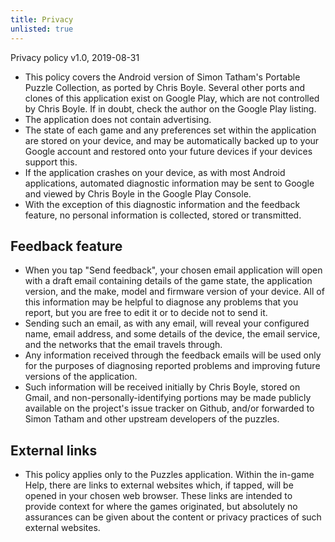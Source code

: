 ```yaml
---
title: Privacy
unlisted: true
---
```


Privacy policy v1.0, 2019-08-31

- This policy covers the Android version of Simon Tatham's Portable Puzzle Collection, as ported by Chris Boyle. Several other ports and clones of this application exist on Google Play, which are not controlled by Chris Boyle. If in doubt, check the author on the Google Play listing.
- The application does not contain advertising.
- The state of each game and any preferences set within the application are stored on your device, and may be automatically backed up to your Google account and restored onto your future devices if your devices support this.
- If the application crashes on your device, as with most Android applications, automated diagnostic information may be sent to Google and viewed by Chris Boyle in the Google Play Console.
- With the exception of this diagnostic information and the feedback feature, no personal information is collected, stored or transmitted.

## Feedback feature

- When you tap "Send feedback", your chosen email application will open with a draft email containing details of the game state, the application version, and the make, model and firmware version of your device. All of this information may be helpful to diagnose any problems that you report, but you are free to edit it or to decide not to send it.
- Sending such an email, as with any email, will reveal your configured name, email address, and some details of the device, the email service, and the networks that the email travels through.
- Any information received through the feedback emails will be used only for the purposes of diagnosing reported problems and improving future versions of the application.
- Such information will be received initially by Chris Boyle, stored on Gmail, and non-personally-identifying portions may be made publicly available on the project's issue tracker on Github, and/or forwarded to Simon Tatham and other upstream developers of the puzzles.

## External links
- This policy applies only to the Puzzles application. Within the in-game Help, there are links to external websites which, if tapped, will be opened in your chosen web browser. These links are intended to provide context for where the games originated, but absolutely no assurances can be given about the content or privacy practices of such external websites.
